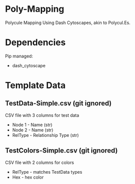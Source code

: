 # Poly-Mapping
Polycule Mapping Using Dash Cytoscapes, akin to Polycul.Es.

# Dependencies
Pip managed:
- dash_cytoscape

# Template Data
## TestData-Simple.csv (git ignored)
CSV file with 3 columns for test data
- Node 1 - Name (str)
- Node 2 - Name (str)
- RelType - Relationship Type (str)

## TestColors-Simple.csv (git ignored)
CSV file with 2 columns for colors
- RelType - matches TestData types
- Hex - hex color